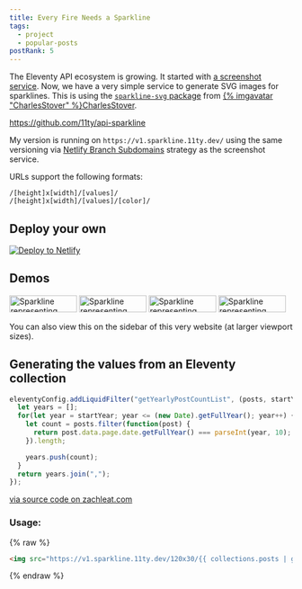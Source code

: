 ```yaml
---
title: Every Fire Needs a Sparkline
tags:
  - project
  - popular-posts
postRank: 5
---
```

The Eleventy API ecosystem is growing. It started with [a screenshot service](/web/screenshots/). Now, we have a very simple service to generate SVG images for sparklines. This is using the [`sparkline-svg` package](https://www.npmjs.com/package/sparkline-svg) from [{% imgavatar "CharlesStover" %}CharlesStover](https://twitter.com/CharlesStover).

<div class="primarylink"><a href="https://github.com/11ty/api-sparkline">https://github.com/11ty/api-sparkline</a></div>

My version is running on `https://v1.sparkline.11ty.dev/` using the same versioning via [Netlify Branch Subdomains](https://docs.netlify.com/domains-https/custom-domains/multiple-domains/#branch-subdomains) strategy as the screenshot service.

URLs support the following formats:

```
/[height]x[width]/[values]/
/[height]x[width]/[values]/[color]/
```

## Deploy your own

<a href="https://app.netlify.com/start/deploy?repository=https://github.com/11ty/api-sparkline
"><img src="https://www.netlify.com/img/deploy/button.svg" alt="Deploy to Netlify"></a>

## Demos

<img src="https://v1.sparkline.11ty.dev/120x30/41,25,9,12,10,6,12,14,19,17,23,30,36,21,25/%2394b388/" width="120" height="30" alt="Sparkline representing frequency of posts on zachleat.com written from 2007 to 2021" loading="lazy" decoding="async">

<img src="https://v1.sparkline.11ty.dev/120x30/41,25,9,12,10,6,12,14,19,17,23,30,36,21,25/%23ff0000/" width="120" height="30" alt="Sparkline representing frequency of posts on zachleat.com written from 2007 to 2021" loading="lazy" decoding="async">

<img src="https://v1.sparkline.11ty.dev/120x30/41,25,9,12,10,6,12,14,19,17,23,30,36,21,25/%2300ff00/" width="120" height="30" alt="Sparkline representing frequency of posts on zachleat.com written from 2007 to 2021" loading="lazy" decoding="async">

<img src="https://v1.sparkline.11ty.dev/120x30/41,25,9,12,10,6,12,14,19,17,23,30,36,21,25/%230000ff/" width="120" height="30" alt="Sparkline representing frequency of posts on zachleat.com written from 2007 to 2021" loading="lazy" decoding="async">

You can also view this on the sidebar of this very website (at larger viewport sizes).

## Generating the values from an Eleventy collection

```js
eleventyConfig.addLiquidFilter("getYearlyPostCountList", (posts, startYear = 2007) => {
  let years = [];
  for(let year = startYear; year <= (new Date).getFullYear(); year++) {
    let count = posts.filter(function(post) {
      return post.data.page.date.getFullYear() === parseInt(year, 10);
    }).length;

    years.push(count);
  }
  return years.join(",");
});
```

[via source code on zachleat.com](https://github.com/zachleat/zachleat.com/blob/2e57d996f77e8516cca9a9328b2cb8c881c1a0a5/.eleventy.js#L206)

### Usage:

{% raw %}
```html
<img src="https://v1.sparkline.11ty.dev/120x30/{{ collections.posts | getYearlyPostCountList }}/" width="120" height="30" alt="Frequency of posts written every year on zachleat.com">
```
{% endraw %}
